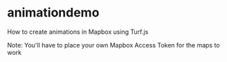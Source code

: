 # animationdemo
How to create animations in Mapbox using Turf.js

Note: You'll have to place your own Mapbox Access Token for the maps to work
